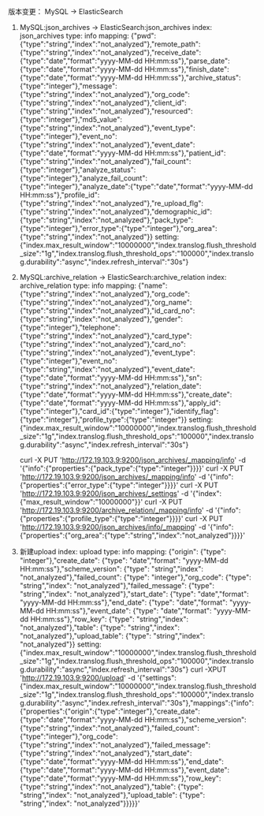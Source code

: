 版本变更：
    MySQL -> ElasticSearch
1. MySQL:json_archives -> ElasticSearch:json_archives
    index: json_archives
    type: info 
    mapping: {"pwd":{"type":"string","index":"not_analyzed"},"remote_path":{"type":"string","index":"not_analyzed"},"receive_date":{"type":"date","format":"yyyy-MM-dd HH:mm:ss"},"parse_date":{"type":"date","format":"yyyy-MM-dd HH:mm:ss"},"finish_date":{"type":"date","format":"yyyy-MM-dd HH:mm:ss"},"archive_status":{"type":"integer"},"message":{"type":"string","index":"not_analyzed"},"org_code":{"type":"string","index":"not_analyzed"},"client_id":{"type":"string","index":"not_analyzed"},"resourced":{"type":"integer"},"md5_value":{"type":"string","index":"not_analyzed"},"event_type":{"type":"integer"},"event_no":{"type":"string","index":"not_analyzed"},"event_date":{"type":"date","format":"yyyy-MM-dd HH:mm:ss"},"patient_id":{"type":"string","index":"not_analyzed"},"fail_count":{"type":"integer"},"analyze_status":{"type":"integer"},"analyze_fail_count":{"type":"integer"},"analyze_date":{"type":"date","format":"yyyy-MM-dd HH:mm:ss"},"profile_id":{"type":"string","index":"not_analyzed"},"re_upload_flg":{"type":"string","index":"not_analyzed"},"demographic_id":{"type":"string","index":"not_analyzed"},"pack_type":{"type":"integer"},"error_type":{"type":"integer"},"org_area":{"type":"string","index":"not_analyzed"}}
    setting: {"index.max_result_window":"10000000","index.translog.flush_threshold_size":"1g","index.translog.flush_threshold_ops":"100000","index.translog.durability":"async","index.refresh_interval":"30s"}
    
2. MySQL:archive_relation -> ElasticSearch:archive_relation
	index: archive_relation
	type: info
    mapping: {"name":{"type":"string","index":"not_analyzed"},"org_code":{"type":"string","index":"not_analyzed"},"org_name":{"type":"string","index":"not_analyzed"},"id_card_no":{"type":"string","index":"not_analyzed"},"gender":{"type":"integer"},"telephone":{"type":"string","index":"not_analyzed"},"card_type":{"type":"string","index":"not_analyzed"},"card_no":{"type":"string","index":"not_analyzed"},"event_type":{"type":"integer"},"event_no":{"type":"string","index":"not_analyzed"},"event_date":{"type":"date","format":"yyyy-MM-dd HH:mm:ss"},"sn":{"type":"string","index":"not_analyzed"},"relation_date":{"type":"date","format":"yyyy-MM-dd HH:mm:ss"},"create_date":{"type":"date","format":"yyyy-MM-dd HH:mm:ss"},"apply_id":{"type":"integer"},"card_id":{"type":"integer"},"identify_flag":{"type":"integer"},"profile_type":{"type":"integer"}}
	setting: {"index.max_result_window":"10000000","index.translog.flush_threshold_size":"1g","index.translog.flush_threshold_ops":"100000","index.translog.durability":"async","index.refresh_interval":"30s"}
	
	curl -X PUT 'http://172.19.103.9:9200/json_archives/_mapping/info' -d '{"info":{"properties":{"pack_type":{"type":"integer"}}}}'
	curl -X PUT 'http://172.19.103.9:9200/json_archives/_mapping/info' -d '{"info":{"properties":{"error_type":{"type":"integer"}}}}'
	curl -X PUT 'http://172.19.103.9:9200/json_archives/_settings' -d '{"index":{"max_result_window":"10000000"}}'
	curl -X PUT 'http://172.19.103.9:9200/archive_relation/_mapping/info' -d '{"info":{"properties":{"profile_type":{"type":"integer"}}}}'
	curl -X PUT 'http://172.19.103.9:9200/json_archives/info/_mapping' -d '{"info":{"properties":{"org_area":{"type":"string","index":"not_analyzed"}}}}'
	

3. 新建upload
    index: upload
	type: info
    mapping: {"origin": {"type": "integer"},"create_date": {"type": "date","format": "yyyy-MM-dd HH:mm:ss"},"scheme_version": {"type": "string","index": "not_analyzed"},"failed_count": {"type": "integer"},"org_code": {"type": "string","index": "not_analyzed"},"failed_message": {"type": "string","index": "not_analyzed"},"start_date": {"type": "date","format": "yyyy-MM-dd HH:mm:ss"},"end_date": {"type": "date","format": "yyyy-MM-dd HH:mm:ss"},"event_date": {"type": "date","format": "yyyy-MM-dd HH:mm:ss"},"row_key": {"type": "string","index": "not_analyzed"},"table": {"type": "string","index": "not_analyzed"},"upload_table": {"type": "string","index": "not_analyzed"}}
	setting: {"index.max_result_window":"10000000","index.translog.flush_threshold_size":"1g","index.translog.flush_threshold_ops":"100000","index.translog.durability":"async","index.refresh_interval":"30s"}
    curl -XPUT 'http://172.19.103.9:9200/upload' -d '{"settings":{"index.max_result_window":"10000000","index.translog.flush_threshold_size":"1g","index.translog.flush_threshold_ops":"100000","index.translog.durability":"async","index.refresh_interval":"30s"},"mappings":{"info":{"properties":{"origin":{"type":"integer"},"create_date":{"type":"date","format":"yyyy-MM-dd HH:mm:ss"},"scheme_version":{"type":"string","index":"not_analyzed"},"failed_count":{"type":"integer"},"org_code":{"type":"string","index":"not_analyzed"},"failed_message":{"type":"string","index":"not_analyzed"},"start_date":{"type":"date","format":"yyyy-MM-dd HH:mm:ss"},"end_date":{"type":"date","format":"yyyy-MM-dd HH:mm:ss"},"event_date":{"type":"date","format":"yyyy-MM-dd HH:mm:ss"},"row_key":{"type":"string","index":"not_analyzed"},"table": {"type": "string","index": "not_analyzed"},"upload_table": {"type": "string","index": "not_analyzed"}}}}}'
	
	
	
	
	
